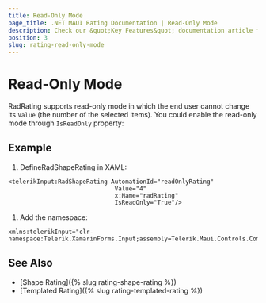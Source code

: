 ```yaml
---
title: Read-Only Mode
page_title: .NET MAUI Rating Documentation | Read-Only Mode
description: Check our &quot;Key Features&quot; documentation article for Telerik Rating for .NET MAUI.
position: 3
slug: rating-read-only-mode
---
```

 
# Read-Only Mode

RadRating supports read-only mode in which the end user cannot change its `Value` (the number of the selected items). You could enable the read-only mode through `IsReadOnly` property:

## Example

1. DefineRadShapeRating in XAML:

 ```XAML
 <telerikInput:RadShapeRating AutomationId="readOnlyRating"
                               Value="4"
                               x:Name="radRating"
                               IsReadOnly="True"/>
 ```
 
1. Add the namespace:

 ```XAML
xmlns:telerikInput="clr-namespace:Telerik.XamarinForms.Input;assembly=Telerik.Maui.Controls.Compatibility"  
 ```
 
## See Also

- [Shape Rating]({% slug rating-shape-rating %})
- [Templated Rating]({% slug rating-templated-rating %})